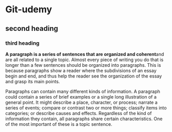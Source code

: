 # Git-udemy

## second heading

### third heading

**A paragraph is a series of sentences that are organized and coherent**and are all related to a single topic. Almost every piece of writing you do that is longer than a few sentences should be organized into paragraphs. This is because paragraphs show a reader where the subdivisions of an essay begin and end, and thus help the reader see the organization of the essay and grasp its main points.

Paragraphs can contain many different kinds of information. A paragraph could contain a series of brief examples or a single long illustration of a general point. It might describe a place, character, or process; narrate a series of events; compare or contrast two or more things; classify items into categories; or describe causes and effects. Regardless of the kind of information they contain, all paragraphs share certain characteristics. One of the most important of these is a topic sentence.
